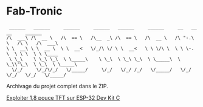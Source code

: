 # Fab-Tronic
```
 ______   ______     ______     ______   ______     ______     __   __     __     ______    
/\  ___\ /\  __ \   /\  == \   /\__  _\ /\  == \   /\  __ \   /\ "-.\ \   /\ \   /\  ___\   
\ \  __\ \ \  __ \  \ \  __<   \/_/\ \/ \ \  __<   \ \ \/\ \  \ \ \-.  \  \ \ \  \ \ \____  
 \ \_\    \ \_\ \_\  \ \_____\    \ \_\  \ \_\ \_\  \ \_____\  \ \_\\"\_\  \ \_\  \ \_____\ 
  \/_/     \/_/\/_/   \/_____/     \/_/   \/_/ /_/   \/_____/   \/_/ \/_/   \/_/   \/_____/ 
 ```
<!-- https://patorjk.com/software/taag/#p=display&f=Sub-Zero&t=Fab-Tronic -->

Archivage du projet complet dans le ZIP.

[Exploiter 1,8 pouce TFT sur ESP-32 Dev Kit C](https://www.az-delivery.de/fr/blogs/azdelivery-blog-fur-arduino-und-raspberry-pi/1-8-toll-tft-am-esp-32-dev-kit-c-betreiben)

